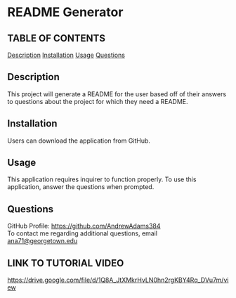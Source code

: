 # README Generator
 ## TABLE OF CONTENTS
[Description](##-description)
[Installation](##-installation)
[Usage](##-usage)
[Questions](##-questions)
## Description
 This project will generate a README for the user based off of their answers to questions about the project for which they need a README.
 ## Installation
 Users can download the application from GitHub. 
 ## Usage
 This application requires inquirer to function properly. To use this application, answer the questions when prompted.
 ## Questions
 GitHub Profile: https://github.com/AndrewAdams384  
To contact me regarding additional questions, email ana71@georgetown.edu
 ## LINK TO TUTORIAL VIDEO
 https://drive.google.com/file/d/1Q8A_JtXMkrHvLN0hn2rgKBY4Rq_DVu7m/view